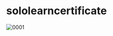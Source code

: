 # sololearncertificate
![0001](https://user-images.githubusercontent.com/46984887/152696483-0458544e-251c-4e59-89be-39401ba8d2a9.jpg)
 


